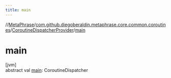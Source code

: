 ```yaml
---
title: main
---
```

//[MetaPhrase](../../../index.html)/[com.github.diegoberaldin.metaphrase.core.common.coroutines](../index.html)/[CoroutineDispatcherProvider](index.html)/[main](main.html)



# main



[jvm]\
abstract val [main](main.html): CoroutineDispatcher





